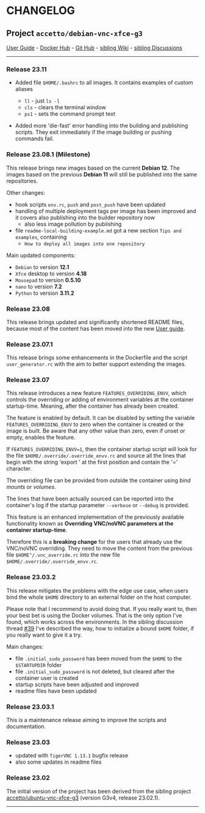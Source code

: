 # CHANGELOG

## Project `accetto/debian-vnc-xfce-g3`

[User Guide][this-user-guide] - [Docker Hub][this-docker] - [Git Hub][this-github] - [sibling Wiki][sibling-wiki] - [sibling Discussions][sibling-discussions]

***

### Release 23.11

- Added file `$HOME/.bashrc` to all images.
It contains examples of custom aliases
  - `ll` - just `ls -l`
  - `cls` - clears the terminal window
  - `ps1` - sets the command prompt text

- Added more 'die-fast' error handling into the building and publishing scripts.
They exit immediately if the image building or pushing commands fail.

### Release 23.08.1 (Milestone)

This release brings new images based on the current **Debian 12**.
The images based on the previous **Debian 11** will still be published into the same repositories.

Other changes:

- hook scripts `env.rc`, `push` and `post_push` have been updated
- handling of multiple deployment tags per image has been improved and it covers also publishing into the builder repository now
  - also less image pollution by publishing
- file `readme-local-building-example.md` got a new section `Tips and examples`, containing
  - `How to deploy all images into one repository`

Main updated components:

- `Debian` to version **12.1**
- `Xfce` desktop to version **4.18**
- `Mousepad` to version **0.5.10**
- `nano` to version **7.2**
- `Python` to version **3.11.2**

### Release 23.08

This release brings updated and significantly shortened README files, because most of the content has been moved into the new [User guide][this-user-guide].

### Release 23.07.1

This release brings some enhancements in the Dockerfile and the script `user_generator.rc` with the aim to better support extending the images.

### Release 23.07

This release introduces a new feature `FEATURES_OVERRIDING_ENVV`, which controls the overriding or adding of environment variables at the container startup-time.
Meaning, after the container has already been created.

The feature is enabled by default.
It can be disabled by setting the variable `FEATURES_OVERRIDING_ENVV` to zero when the container is created or the image is built.
Be aware that any other value than zero, even if unset or empty, enables the feature.

If `FEATURES_OVERRIDING_ENVV=1`, then the container startup script will look for the file `$HOME/.override/.override_envv.rc` and source all the lines that begin with the string 'export ' at the first position and contain the '=' character.

The overriding file can be provided from outside the container using *bind mounts* or *volumes*.

The lines that have been actually sourced can be reported into the container's log if the startup parameter `--verbose` or `--debug` is provided.

This feature is an enhanced implementation of the previously available functionality known as **Overriding VNC/noVNC parameters at the container startup-time**.

Therefore this is a **breaking change** for the users that already use the VNC/noVNC overriding.
They need to move the content from the previous file `$HOME"/.vnc_override.rc` into the new file `$HOME/.override/.override_envv.rc`.

### Release 23.03.2

This release mitigates the problems with the edge use case, when users bind the whole `$HOME` directory to an external folder on the host computer.

Please note that I recommend to avoid doing that. If you really want to, then your best bet is using the Docker volumes. That is the only option I've found, which works across the environments. In the sibling discussion thread [#39](https://github.com/accetto/ubuntu-vnc-xfce-g3/discussions/39) I've described the way, how to initialize a bound `$HOME` folder, if you really want to give it a try.

Main changes:

- file `.initial_sudo_password` has been moved from the `$HOME` to the `$STARTUPDIR` folder
- file `.initial_sudo_password` is not deleted, but cleared after the container user is created
- startup scripts have been adjusted and improved
- readme files have been updated

### Release 23.03.1

This is a maintenance release aiming to improve the scripts and documentation.

### Release 23.03

- updated with `TigerVNC 1.13.1` bugfix release
- also some updates in readme files

### Release 23.02

The initial version of the project has been derived from the sibling project [accetto/ubuntu-vnc-xfce-g3][accetto-github-ubuntu-vnc-xfce-g3] (version G3v4, release 23.02.1).

***

[this-user-guide]: https://accetto.github.io/user-guide-g3/

[this-docker]: https://hub.docker.com/u/accetto/

[this-github]: https://github.com/accetto/debian-vnc-xfce-g3/

[accetto-github-ubuntu-vnc-xfce-g3]: https://github.com/accetto/ubuntu-vnc-xfce-g3

[sibling-wiki]: https://github.com/accetto/ubuntu-vnc-xfce-g3/wiki

[sibling-discussions]: https://github.com/accetto/ubuntu-vnc-xfce-g3/discussions
